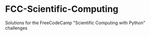 # FCC-Scientific-Computing
Solutions for the FreeCodeCamp "Scientific Computing with Python" challenges

